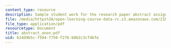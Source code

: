 ```yaml
---
content_type: resource
description: Sample student work for the research paper abstract assignment.
file: /media/https%3A/open-learning-course-data-rc.s3.amazonaws.com/21h-221-the-places-of-migration-in-united-states-history-fall-2006/624d9b5cf5947750f276b062c3cf4bfe_abstract_anon.pdf
file_type: application/pdf
resourcetype: Document
title: abstract_anon.pdf
uid: 624d9b5c-f594-7750-f276-b062c3cf4bfe
---
```

